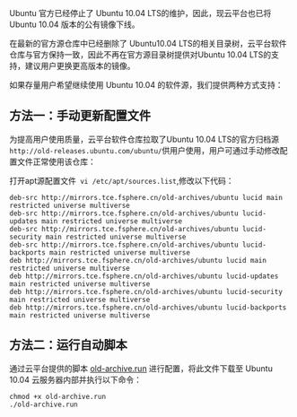 Ubuntu 官方已经停止了 Ubuntu 10.04 LTS的维护，因此，现云平台也已将 Ubuntu 10.04 版本的公有镜像下线。

在最新的官方源仓库中已经删除了 Ubuntu10.04 LTS的相关目录树，云平台软件仓库与官方保持一致，因此不再在官方源目录树提供对Ubuntu 10.04 LTS的支持，建议用户更换更高版本的镜像。

如果存量用户希望继续使用 Ubuntu 10.04 的软件源，我们提供两种方式支持：

## 方法一：手动更新配置文件
为提高用户使用质量，云平台软件仓库拉取了Ubuntu 10.04 LTS的官方归档源`http://old-releases.ubuntu.com/ubuntu/`供用户使用，用户可通过手动修改配置文件正常使用该仓库：

打开apt源配置文件` vi /etc/apt/sources.list`,修改以下代码：

```
deb-src http://mirrors.tce.fsphere.cn/old-archives/ubuntu lucid main restricted universe multiverse
deb-src http://mirrors.tce.fsphere.cn/old-archives/ubuntu lucid-updates main restricted universe multiverse
deb-src http://mirrors.tce.fsphere.cn/old-archives/ubuntu lucid-security main restricted universe multiverse
deb-src http://mirrors.tce.fsphere.cn/old-archives/ubuntu lucid-backports main restricted universe multiverse
deb http://mirrors.tce.fsphere.cn/old-archives/ubuntu lucid main restricted universe multiverse
deb http://mirrors.tce.fsphere.cn/old-archives/ubuntu lucid-updates main restricted universe multiverse
deb http://mirrors.tce.fsphere.cn/old-archives/ubuntu lucid-security main restricted universe multiverse
deb http://mirrors.tce.fsphere.cn/old-archives/ubuntu lucid-backports main restricted universe multiverse
```

## 方法二：运行自动脚本
通过云平台提供的脚本 [old-archive.run](http://ubuntu10-10016717.cos.mytce.fsphere.cn/old-archive.run) 进行配置，将此文件下载至 Ubuntu 10.04 云服务器内部并执行以下命令：

```
chmod +x old-archive.run
./old-archive.run
```
